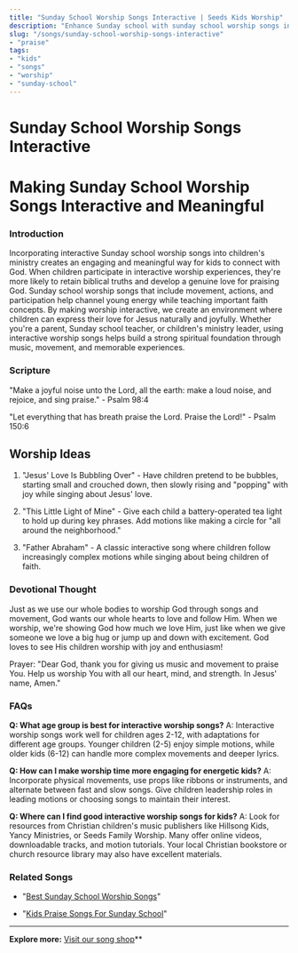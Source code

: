 ```yaml
---
title: "Sunday School Worship Songs Interactive | Seeds Kids Worship"
description: "Enhance Sunday school with sunday school worship songs interactive that teach faith through music. Educational worship resources for children."
slug: "/songs/sunday-school-worship-songs-interactive"
- "praise"
tags:
- "kids"
- "songs"
- "worship"
- "sunday-school"
---
```


# Sunday School Worship Songs Interactive

# Making Sunday School Worship Songs Interactive and Meaningful

### Introduction
Incorporating interactive Sunday school worship songs into children's ministry creates an engaging and meaningful way for kids to connect with God. When children participate in interactive worship experiences, they're more likely to retain biblical truths and develop a genuine love for praising God. Sunday school worship songs that include movement, actions, and participation help channel young energy while teaching important faith concepts. By making worship interactive, we create an environment where children can express their love for Jesus naturally and joyfully. Whether you're a parent, Sunday school teacher, or children's ministry leader, using interactive worship songs helps build a strong spiritual foundation through music, movement, and memorable experiences.

### Scripture
"Make a joyful noise unto the Lord, all the earth: make a loud noise, and rejoice, and sing praise." - Psalm 98:4

"Let everything that has breath praise the Lord. Praise the Lord!" - Psalm 150:6

## Worship Ideas
1. "Jesus' Love Is Bubbling Over" - Have children pretend to be bubbles, starting small and crouched down, then slowly rising and "popping" with joy while singing about Jesus' love.

2. "This Little Light of Mine" - Give each child a battery-operated tea light to hold up during key phrases. Add motions like making a circle for "all around the neighborhood."

3. "Father Abraham" - A classic interactive song where children follow increasingly complex motions while singing about being children of faith.

### Devotional Thought
Just as we use our whole bodies to worship God through songs and movement, God wants our whole hearts to love and follow Him. When we worship, we're showing God how much we love Him, just like when we give someone we love a big hug or jump up and down with excitement. God loves to see His children worship with joy and enthusiasm!

Prayer: "Dear God, thank you for giving us music and movement to praise You. Help us worship You with all our heart, mind, and strength. In Jesus' name, Amen."

### FAQs
**Q: What age group is best for interactive worship songs?**
A: Interactive worship songs work well for children ages 2-12, with adaptations for different age groups. Younger children (2-5) enjoy simple motions, while older kids (6-12) can handle more complex movements and deeper lyrics.

**Q: How can I make worship time more engaging for energetic kids?**
A: Incorporate physical movements, use props like ribbons or instruments, and alternate between fast and slow songs. Give children leadership roles in leading motions or choosing songs to maintain their interest.

**Q: Where can I find good interactive worship songs for kids?**
A: Look for resources from Christian children's music publishers like Hillsong Kids, Yancy Ministries, or Seeds Family Worship. Many offer online videos, downloadable tracks, and motion tutorials. Your local Christian bookstore or church resource library may also have excellent materials.

### Related Songs

- "[Best Sunday School Worship Songs](/songs/best-sunday-school-worship-songs/)"

- "[Kids Praise Songs For Sunday School](/songs/kids-praise-songs-for-sunday-school/)"

---

**Explore more:** [Visit our song shop](https://seedskidsworship.com/shop)**

<!-- Schema Markup -->
<script type="application/ld+json">
{
  "@context": "https://schema.org",
  "@type": "MusicRecording",
  "name": "Sunday School Worship Songs Interactive",
  "byArtist": {
    "@type": "MusicGroup",
    "name": "Seeds Kids Worship"
  },
  "isFamilyFriendly": true,
  "url": "https://seedskidsworship.com/songs/sunday-school-worship-songs-interactive/"
}
</script>